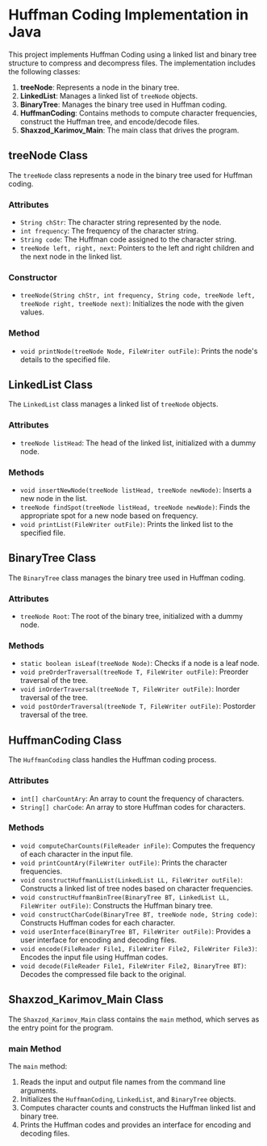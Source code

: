 # Huffman Coding Implementation in Java

This project implements Huffman Coding using a linked list and binary tree structure to compress and decompress files. The implementation includes the following classes:

1. **treeNode**: Represents a node in the binary tree.
2. **LinkedList**: Manages a linked list of `treeNode` objects.
3. **BinaryTree**: Manages the binary tree used in Huffman coding.
4. **HuffmanCoding**: Contains methods to compute character frequencies, construct the Huffman tree, and encode/decode files.
5. **Shaxzod_Karimov_Main**: The main class that drives the program.

## treeNode Class

The `treeNode` class represents a node in the binary tree used for Huffman coding.

### Attributes
- `String chStr`: The character string represented by the node.
- `int frequency`: The frequency of the character string.
- `String code`: The Huffman code assigned to the character string.
- `treeNode left, right, next`: Pointers to the left and right children and the next node in the linked list.

### Constructor
- `treeNode(String chStr, int frequency, String code, treeNode left, treeNode right, treeNode next)`: Initializes the node with the given values.

### Method
- `void printNode(treeNode Node, FileWriter outFile)`: Prints the node's details to the specified file.

## LinkedList Class

The `LinkedList` class manages a linked list of `treeNode` objects.

### Attributes
- `treeNode listHead`: The head of the linked list, initialized with a dummy node.

### Methods
- `void insertNewNode(treeNode listHead, treeNode newNode)`: Inserts a new node in the list.
- `treeNode findSpot(treeNode listHead, treeNode newNode)`: Finds the appropriate spot for a new node based on frequency.
- `void printList(FileWriter outFile)`: Prints the linked list to the specified file.

## BinaryTree Class

The `BinaryTree` class manages the binary tree used in Huffman coding.

### Attributes
- `treeNode Root`: The root of the binary tree, initialized with a dummy node.

### Methods
- `static boolean isLeaf(treeNode Node)`: Checks if a node is a leaf node.
- `void preOrderTraversal(treeNode T, FileWriter outFile)`: Preorder traversal of the tree.
- `void inOrderTraversal(treeNode T, FileWriter outFile)`: Inorder traversal of the tree.
- `void postOrderTraversal(treeNode T, FileWriter outFile)`: Postorder traversal of the tree.

## HuffmanCoding Class

The `HuffmanCoding` class handles the Huffman coding process.

### Attributes
- `int[] charCountAry`: An array to count the frequency of characters.
- `String[] charCode`: An array to store Huffman codes for characters.

### Methods
- `void computeCharCounts(FileReader inFile)`: Computes the frequency of each character in the input file.
- `void printCountAry(FileWriter outFile)`: Prints the character frequencies.
- `void constructHuffmanLList(LinkedList LL, FileWriter outFile)`: Constructs a linked list of tree nodes based on character frequencies.
- `void constructHuffmanBinTree(BinaryTree BT, LinkedList LL, FileWriter outFile)`: Constructs the Huffman binary tree.
- `void constructCharCode(BinaryTree BT, treeNode node, String code)`: Constructs Huffman codes for each character.
- `void userInterface(BinaryTree BT, FileWriter outFile)`: Provides a user interface for encoding and decoding files.
- `void encode(FileReader File1, FileWriter File2, FileWriter File3)`: Encodes the input file using Huffman codes.
- `void decode(FileReader File1, FileWriter File2, BinaryTree BT)`: Decodes the compressed file back to the original.

## Shaxzod_Karimov_Main Class

The `Shaxzod_Karimov_Main` class contains the `main` method, which serves as the entry point for the program.

### main Method

The `main` method:
1. Reads the input and output file names from the command line arguments.
2. Initializes the `HuffmanCoding`, `LinkedList`, and `BinaryTree` objects.
3. Computes character counts and constructs the Huffman linked list and binary tree.
4. Prints the Huffman codes and provides an interface for encoding and decoding files.
